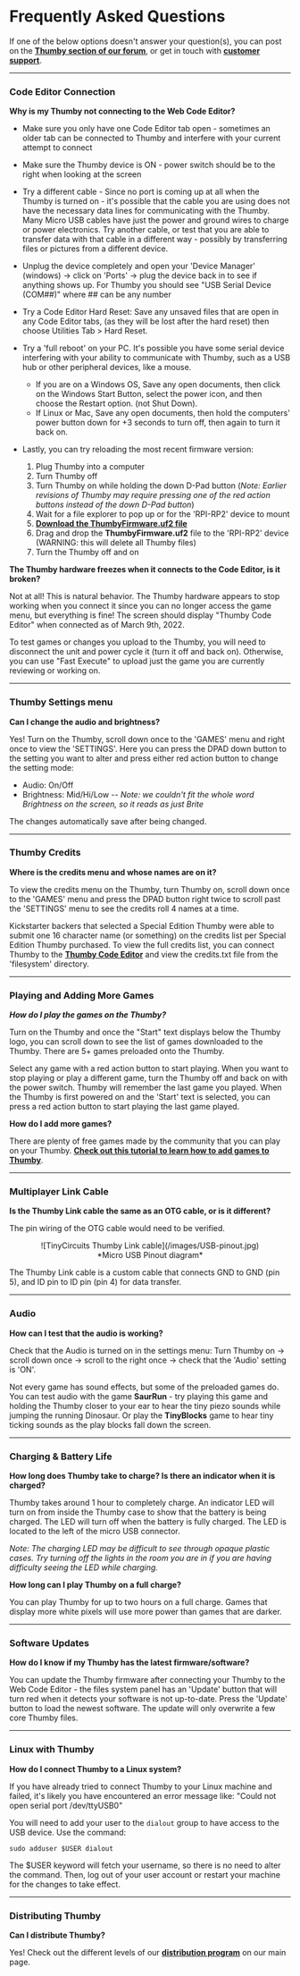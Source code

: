 # Frequently Asked Questions

If one of the below options doesn't answer your question(s), you can post on the <a href="http://forum.tinycircuits.com/" target="_blank" alt="Thumby Tinycircuits forum">**Thumby section of our forum**</a>, or get in touch with <a href="https://tinycircuits.com/pages/contact-us" target="_blank" alt="Send a message to tinycircuits support on this page">**customer support**</a>.

---

### Code Editor Connection

**Why is my Thumby not connecting to the Web Code Editor?**

* Make sure you only have one Code Editor tab open - sometimes an older tab can be connected to Thumby and interfere with your current attempt to connect
* Make sure the Thumby device is ON - power switch should be to the right when looking at the screen
* Try a different cable - Since no port is coming up at all when the Thumby is turned on - it's possible that the cable you are using does not have the necessary data lines for communicating with the Thumby. Many Micro USB cables have just the power and ground wires to charge or power electronics. Try another cable, or test that you are able to transfer data with that cable in a different way - possibly by transferring files or pictures from a different device.
* Unplug the device completely and open your 'Device Manager' (windows) -> click on 'Ports' -> plug the device back in to see if anything shows up. For Thumby you should see "USB Serial Device (COM##)" where ## can be any number
* Try a Code Editor Hard Reset: Save any unsaved files that are open in any Code Editor tabs, (as they will be lost after the hard reset) then choose Utilities Tab > Hard Reset.
* Try a 'full reboot' on your PC. It's possible you have some serial device interfering with your ability to communicate with Thumby, such as a USB hub or other peripheral devices, like a mouse. 
    * If you are on a Windows OS, Save any open documents, then click on the Windows Start Button, select the power icon, and then choose the Restart option. (not Shut Down).   
    * If Linux or Mac, Save any open documents, then hold the computers' power button down for +3 seconds to turn off, then again to turn it back on.  
* Lastly, you can try reloading the most recent firmware version: 

    1.  Plug Thumby into a computer
    2.	Turn Thumby off
    3.	Turn Thumby on while holding the down D-Pad button (*Note: Earlier revisions of Thumby may require pressing one of the red action buttons instead of the down D-Pad button*)
    4.	Wait for a file explorer to pop up or for the 'RPI-RP2' device to mount 
    5.	<a href="https://github.com/TinyCircuits/TinyCircuits-Thumby-Code-Editor/raw/master/ThumbyFirmware.uf2" alt="tinycircuits thumby code editor repository">**Download the ThumbyFirmware.uf2 file**</a>
    6.	Drag and drop the **ThumbyFirmware.uf2** file to the 'RPI-RP2' device (WARNING: this will delete all Thumby files)
    7.	Turn the Thumby off and on

**The Thumby hardware freezes when it connects to the Code Editor, is it broken?**

Not at all! This is natural behavior. The Thumby hardware appears to stop working when you connect it since you can no longer access the game menu, but everything is fine! The screen should display "Thumby Code Editor" when connected as of March 9th, 2022.

To test games or changes you upload to the Thumby, you will need to disconnect the unit and power cycle it (turn it off and back on). Otherwise, you can use "Fast Execute" to upload just the game you are currently reviewing or working on. 

---

### Thumby Settings menu

**Can I change the audio and brightness?**

Yes! Turn on the Thumby, scroll down once to the 'GAMES' menu and right once to view the 'SETTINGS'. Here you can press the DPAD down button to the setting you want to alter and press either red action button to change the setting mode:

* Audio: On/Off
* Brightness: Mid/Hi/Low     *-- Note: we couldn't fit the whole word Brightness on the screen, so it reads as just Brite*

The changes automatically save after being changed. 

---

### Thumby Credits

**Where is the credits menu and whose names are on it?**

To view the credits menu on the Thumby, turn Thumby on, scroll down once to the 'GAMES' menu and press the DPAD button right twice to scroll past the 'SETTINGS' menu to see the credits roll 4 names at a time.

Kickstarter backers that selected a Special Edition Thumby were able to submit one 16 character name (or something) on the credits list per Special Edition Thumby purchased. To view the full credits list, you can connect Thumby to the <a href="https://code.thumby.us/" target="_blank" alt="TinyCircuits Thumby Web Browser Code Editor page">**Thumby Code Editor**</a> and view the credits.txt file from the 'filesystem' directory.

---

### Playing and Adding More Games

***How do I play the games on the Thumby?***

Turn on the Thumby and once the "Start" text displays below the Thumby logo, you can scroll down to see the list of games downloaded to the Thumby. There are 5+ games preloaded onto the Thumby.

Select any game with a red action button to start playing. When you want to stop playing or play a different game, turn the Thumby off and back on with the power switch. Thumby will remember the last game you played. When the Thumby is first powered on and the 'Start' text is selected, you can press a red action button to start playing the last game played.

**How do I add more games?**

There are plenty of free games made by the community that you can play on your Thumby. <a href="https://thumby.us/Code-Editor/Arcade-games/" target="_blank" alt="TinyCircuits Thumby add games tutorial">**Check out this tutorial to learn how to add games to Thumby**</a>. 

---


### Multiplayer Link Cable

**Is the Thumby Link cable the same as an OTG cable, or is it different?**


The pin wiring of the OTG cable would need to be verified. 

<center>
![TinyCircuits Thumby Link cable](/images/USB-pinout.jpg)
</center>
<center>
*Micro USB Pinout diagram*
</center>

The Thumby Link cable is a custom cable that connects GND to GND (pin 5), and ID pin to ID pin (pin 4) for data transfer.

---

### Audio

**How can I test that the audio is working?**

Check that the Audio is turned on in the settings menu: Turn Thumby on -> scroll down once -> scroll to the right once -> check that the 'Audio' setting is 'ON'.

Not every game has sound effects, but some of the preloaded games do. You can test audio with the game **SaurRun** - try playing this game and holding the Thumby closer to your ear to hear the tiny piezo sounds while jumping the running Dinosaur. Or play the **TinyBlocks** game to hear tiny ticking sounds as the play blocks fall down the screen.

---

### Charging & Battery Life

**How long does Thumby take to charge? Is there an indicator when it is charged?**

Thumby takes around 1 hour to completely charge. An indicator LED will turn on from inside the Thumby case to show that the battery is being charged. The LED will turn off when the battery is fully charged. The LED is located to the left of the micro USB connector.

*Note: The charging LED may be difficult to see through opaque plastic cases. Try turning off the lights in the room you are in if you are having difficulty seeing the LED while charging.*

**How long can I play Thumby on a full charge?**

You can play Thumby for up to two hours on a full charge. Games that display more white pixels will use more power than games that are darker.

--- 

### Software Updates

**How do I know if my Thumby has the latest firmware/software?**

You can update the Thumby firmware after connecting your Thumby to the Web Code Editor - the files system panel has an 'Update' button that will turn red when it detects your software is not up-to-date. Press the 'Update' button to load the newest software. The update will only overwrite a few core Thumby files.

--- 

### Linux with Thumby

**How do I connect Thumby to a Linux system?**

If you have already tried to connect Thumby to your Linux machine and failed, it's likely you have encountered an error message like: "Could not open serial port /dev/ttyUSB0"

You will need to add your user to the ```dialout``` group to have access to the USB device. Use the command: 

```sudo adduser $USER dialout```

The $USER keyword will fetch your username, so there is no need to alter the command. Then, log out of your user account or restart your machine for the changes to take effect.

---

### Distributing Thumby

**Can I distribute Thumby?**

Yes! Check out the different levels of our <a href="https://tinycircuits.com/pages/reseller-program" target="_blank" alt="Distributor program information">**distribution program**</a> on our main page.
